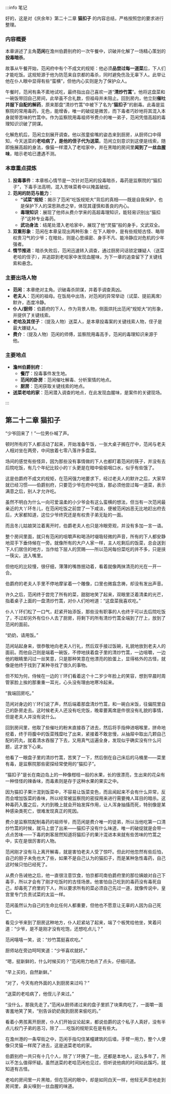:::info 笔记

好的，这是对《庆余年》第二十二章 **猫扣子** 的内容总结，严格按照您的要求进行整理。

### 内容概要

本章讲述了主角**范闲**在澹州伯爵别府的一次午餐中，识破并化解了一场精心策划的**投毒暗杀**。

故事从午餐开始，范闲府中有个不成文的规矩：他必须**品尝过每一道菜**后，下人们才能吃饭。这规矩源于他为防范来自京都的毒杀，同时避免伤及无辜下人。此举让他在仆人眼中显得有些“蛮横”，但他内心实则是为了保护众人。

午餐时，范闲有条不紊地试吃，最终指出自己喜欢一道“**清炒竹蒿**”。他将这盘菜和一碗饭带回自己房间，此举虽不合礼数，但祖母并未阻止。回到房内，他立刻**催吐并服下自配的解药**，原来那盘“清炒竹蒿”中被下了名为“**猫扣子**”的剧毒。此毒是监察院的常用毒药，无色，能增香，唯一的破绽是微苦，而下毒者巧妙地将其混入本身就带苦味的竹蒿中。作为监察院用毒祖师爷费介的唯一弟子，范闲凭借高超的毒理知识识破了阴谋。

化解危机后，范闲立刻展开调查。他以孩童偷嘴的姿态来到厨房，从厨师口中得知，今天送菜的**老哈病了，是他的侄子代为送菜**。范闲立刻意识到这便是线索，随即施展高超的身法，像猫一样潜入了老哈家中，并在黑暗的房间里**闻到了一丝血腥味**，暗示老哈已遭遇不测。

### 本章重点提炼

1.  **投毒事件**：本章核心情节是一次针对范闲的投毒暗杀，毒药是监察院的“猫扣子”，下毒手法高明，混入苦味菜肴中以掩盖破绽。
2.  **范闲的防范与能力**：
    *   **“试菜”规矩**：揭示了范闲“吃饭规矩大”背后的真相——既是自我保护，也是保护下人的深思熟虑之举，体现其谨慎和善良的内心。
    *   **毒理知识**：展现了他师从费介学来的高超毒理知识，能轻易识别出“猫扣子”这种专业毒药。
    *   **武功身法**：结尾处潜入老哈家中，展现了他“灵猫”般的身手，文武双全。
3.  **双重形象**：范闲在本章呈现出两种形象：在下人眼中，是有些规矩古怪、略带权贵习气的少爷；在暗处，则是心思缜密、身手不凡、能冷静应对危机的少年强者。
4.  **情节推进**：暗杀失败后，范闲迅速转入调查，通过厨房问话锁定嫌疑人（送菜老哈的侄子），并追踪到老哈家中发现血腥味，为下一章的追查留下了关键线索和悬念。

### 主要出场人物

*   **范闲**：本章绝对主角。识破毒杀阴谋，并着手调查真凶。
*   **老夫人**：范闲的祖母。在饭局中出场，对范闲的异常举动（试菜、提前离席）默许，态度冷静。
*   **仆人/厨师**：伯爵府的下人，作为背景人物，侧面烘托出范闲“规矩大”的形象，并提供了关键线索。
*   **老哈及其侄子**：（提及人物）送菜人，是本章投毒案的关键线索人物，侄子是最大嫌疑人。
*   **费介**：（提及人物）范闲的师傅，监察院用毒高手，范闲的毒理知识来源于他。

### 主要地点

*   **澹州伯爵别府**：
    *   **餐厅**：投毒事件发生地。
    *   **范闲的卧房**：范闲催吐解毒、分析案情的地点。
    *   **厨房**：范闲获取关键线索的地点。
*   **送菜老哈的家**：范闲潜入调查的地点，在此发现血腥味，是案件的关键现场。

:::

## 第二十二章 **猫扣子**

“少爷回来了！”一位男仆喊了声。

顿时所有的下人都活动了起来，开始准备午饭，一张大桌子搁在厅中，范闲与老夫人相对坐在两旁，中间放着七零八落许多盘菜。

场间的感觉有些怪异，因为那些没有事情做的下人也都盯着范闲的筷子，并没有去后院吃饭，有几个年纪比较小的丫头更是在暗中偷偷咽口水，似乎有些饿了。

这是伯爵府不成文的规矩，在范闲强力地要求下，经过老夫人的默许之后，大家早就已经习惯——伯爵别府，只要范少爷在府中吃饭，那必须他尝过每一道菜，表示满意之后，别人才允许吃。

虽然不明白为什么一向可爱温柔的小少爷会有这么蛮横的想法，但当有一次范闲最亲近的大丫环冬儿，在范闲吃饭之前尝了一下咸淡，便被范闲凶恶无比地赶出府去后，大家都知道，这位少爷终究还是有权贵子弟无耻的一面。

而且冬儿姑娘哭泣着离开时，伯爵老夫人也只是冷眼旁观，并没有多加一言一语。

整个房间里面，就只有范闲的咀嚼声和喝汤时啜吸轻微的声音，所有的下人都安静地双手下垂侍候在一旁。就像所有的大户人家一样，主人吃剩后的饭菜，总会送到下人们居住的地方，当作给下层人的赏赐——所以范闲每份菜吃的并不多，只是挟一筷尖，送入嘴里。

但他吃的比较慢，很仔细，薄薄的嘴唇抿动着，看着就像两抹清亮的光在一开一合。

伯爵府的老夫人手里不停地摩挲着一个雕像，口里也微翕念祷，却没有发出声音。

许久之后，范闲终于尝完了所有的菜，甜甜地笑了起来，双眼里泛着清柔的光芒，指着桌子上面的一盘清炒竹蒿，对仆人们吩咐道：“这盘菜我喜欢吃。”

仆人丫环们松了一口气，赶紧开始添饭，那些没有职事的人也终于可以去后院吃饭了，不过却另外有位仆人去了厨房，将剩下的所有清炒竹蒿全端到了厅上，放到了范闲的面前。

“奶奶，请用饭。”

范闲站起身来，很恭敬地向老夫人行礼，然后双手接过饭碗，礼貌地放到老夫人的面前。而他自己则是端着一碗饭，不停地挟着盘子里的清炒竹蒿，一边咀嚼，一边他的眼睛里闪过一丝笑意，只是那种笑意在他漂亮的脸蛋上，显得格外的古怪，就像是他终于找到了某种寻找了很久的事物。

但不知为何，侍候在一边的丫环们看着这个十二岁少年脸上的笑容，想到早晨时周管家脸上挨的那重重一耳光，心头没有理由地寒冷起来。

“我端回房吃。”

范闲对身边的丫环们说了声，然后端着那盘清炒竹蒿，和一碗白米饭，往偏院里自己的卧房走去。这时候老夫人还没有吃完饭，晚辈要离席是件很没有礼貌的事情，但是老夫人并没有说什么。

回到房间里，他取了些催吐的粉末直接吞了进去，然后将手指伸进咽喉里，拼命地挖着，终于将腹中的饭菜残糜吐了出来，紧接着不敢怠慢，从抽屉中取出几颗自己配的药丸，就着清水吞服了下去，又用真气运遍全身，发现似乎确实没有什么问题，这才放下心来。

他看了一眼盘子里的清炒竹蒿，苦笑了一下，然后倒在自己床后的马桶里——菜里有毒，是监察院那些密探经常使用的“猫扣子”。

“猫扣子”是长在南边岛上的一种像柑桔一般的水果，长的很漂亮，生出来的花朵有一种怪怪的辣香味，而毒素则是存于这种水果的果实之中。

因为猫扣子果汁混到饭菜中，不容易让饭菜变色，而且闻起来不会有什么异常，反而会增加饭菜的香味，所以经常被监察院的密探用来进行需要掩人耳目的暗杀。这种毒药入腹之后，大约到晚上就会开始发挥作用，让人浑身抽搐而死，特别像是某种感染类死亡，很难发现真正的死因。

费介是监察院配制毒药的祖师爷，而范闲是费介唯一的徒弟，所以当他吃第一口清炒竹蒿的时候，就马上尝了出来——猫扣子没有什么味道，唯一的破绽就是会带一点点苦味——下毒的刺客居然知道将猫扣子的果汁混进本来就有些苦味的竹蒿之中，实在是很厉害的人物。

范闲刚才没有马上离开解毒，就是害怕老夫人受了惊吓。但此时他忽然有些后怕，自己的胆子未免也大了些，如果不是自己认为的猫扣子，而是某种急性毒药，自己这时候只怕已经死了。

从费介告诫他之后，他一直很注意饮食，怕京都司南伯爵府里的那位姨娘对自己下毒手，所以才会有了刚才吃饭时的古怪场景。他害怕自己吃到的毒药没有毒死自己，却毒死了府里的下人，所以要求所有的菜必须自己先过一道，就像传说中，皇宫里专门负责试菜的太监一样。

范闲虽然认为自己的生命比任何人都重要，但他也不愿意让无辜的人因为自己死亡。

看见少爷来到了厨房这种地方，仆人赶紧站了起来，端了个板凳给他坐，笑着问道：“少爷，是不是刚才没有吃饱，还想吃点儿？”

范闲嘻嘻一笑，说：“炒竹蒿挺喜欢吃。”

厨师站在旁边呵呵笑道：“少爷喜欢就好。”

“嗯，挺新鲜的，什么时候买的？”范闲用力地点了点头，仔细问道。

“早上买的，自然新鲜。”

“对了，今天有府外面的人到厨房来过吗？”

“送菜的老哈病了，他侄儿子来过。”

“没什么，那我先走了。”范闲从厨师递过来的盘子里抓了块熏肉吃了，一面嚼一面害羞地笑了笑，“别告诉奶奶我到厨房来偷吃的。”

看着小男孩离开厨房，仆人们开始议论起来，都说伯爵的这个私子人真好，没有半点儿权门子弟的恶习，除了……吃饭的规矩实在是有些大。

在澹州港的一条窄街之中，范闲手指勾住某幢建筑的后墙，手臂一用力，整个人便像只灵猫一样爬了进去，这是送菜老哈的家。

伯爵别府一共只有十几个人，除了丫环换了一批，还都是本地人，这么多年了，所以不怎么值得怀疑。虽然送菜的老哈范闲也见过，但听说他病的时间如此蹊巧，就知道有古怪。

老哈的房间里一片黑暗，但在范闲的眼中，却是如同白天一样，他轻无声息地走到房间里，鼻尖嗅到一丝血腥的味道。


